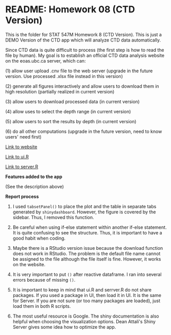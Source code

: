 # README: Homework 08 (CTD Version)

This is the folder for STAT 547M Homework 8 (CTD Version). This is just a DEMO Version of the CTD app which will analyze CTD data automatically.

Since CTD data is quite difficult to process (the first step is how to read the file by human). My goal is to establish an official CTD data analysis website on the eoas.ubc.ca server, which can:

(1) allow user upload .cnv file to the web server (upgrade in the future version. Use processed .xlsx file instead in this version)

(2) generate all figures interactively and allow users to download them in high resolution (partially realized in current version)

(3) allow users to download processed data (in current version)

(4) allow uses to select the depth range (in current version)

(5) allow users to sort the results by depth (in current version)

(6) do all other computations (upgrade in the future version, need to know users' need first)

[Link to website](https://yuanjisun.shinyapps.io/CTD_app/)

[Link to ui.R](https://github.com/yuanjisun/STAT547-hw-Sun-Yuanji/blob/master/hw08/CTD_version/ui.R)

[Link to server.R](https://github.com/yuanjisun/STAT547-hw-Sun-Yuanji/blob/master/hw08/CTD_version/server.R)

__Features added to the app__

(See the description above)

__Report process__

1. I used `tabsetPanel()` to place the plot and the table in separate tabs generated by `shinydashboard`. However, the figure is covered by the sidebar. Thus, I removed this function.

2. Be careful when using if-else statement within another if-else statement. It is quite confusing to see the structure. Thus, it is important to have a good habit when coding.

3. Maybe there is a RStudio version issue because the download function does not work in RStudio. The problem is the default file name cannot be assigned to the file although the file itself is fine. However, it works on the website.

4. It is very important to put `()` after reactive dataframe. I ran into several errors because of missing `()`.

5. It is important to keep in mind that ui.R and serrver.R do not share packages. If you used a package in UI, then load it in UI. It is the same for Server. If you are not sure (or too many packages are loaded), just load them in both R scripts.

6. The most useful resource is Google. The shiny documentation is also helpful when choosing the visualization options. Dean Attali's Shiny Server gives some idea how to optimize the app.

